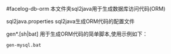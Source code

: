#facelog-db-orm
本文件夹sql2java用于生成数据库访问代码(ORM)

sql2java.properties sql2java生成ORM代码的配置文件

gen*.[sh|bat] 用于生成ORM代码的简单脚本,使用示例如下：

	gen-mysql.bat